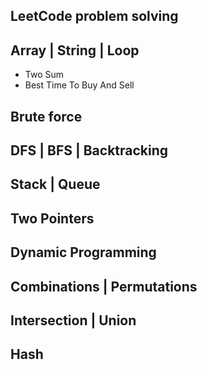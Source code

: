 ## LeetCode problem solving

## Array | String | Loop
- Two Sum
- Best Time To Buy And Sell

## Brute force

## DFS | BFS | Backtracking

## Stack | Queue

## Two Pointers

## Dynamic Programming

## Combinations | Permutations

## Intersection | Union

## Hash